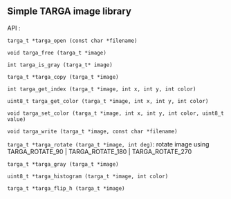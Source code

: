 Simple TARGA image library
--------------------------

API :

`targa_t *targa_open (const char *filename)`

`void targa_free (targa_t *image)`

`int targa_is_gray (targa_t* image)`

`targa_t *targa_copy (targa_t *image)`

`int targa_get_index (targa_t *image, int x, int y, int color)`

`uint8_t targa_get_color (targa_t *image, int x, int y, int color)`

`void targa_set_color (targa_t *image, int x, int y, int color, uint8_t value)`

`void targa_write (targa_t *image, const char *filename)`

`targa_t *targa_rotate (targa_t *image, int deg)`: rotate image using TARGA_ROTATE_90 | TARGA_ROTATE_180 | TARGA_ROTATE_270

`targa_t *targa_gray (targa_t *image)`

`uint8_t *targa_histogram (targa_t *image, int color)`

`targa_t *targa_flip_h (targa_t *image)`

